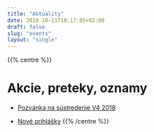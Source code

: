 ```yaml
---
title: "Aktuality"
date: 2018-10-11T18:17:05+02:00
draft: false 
slug: "events"
layout: "single"
---
```

{{% centre %}}
# Akcie, preteky, oznamy

<!--* [Sústredenie 10-11.11. v La Skala](/sk/events/laskala)-->
* [Pozvánka na sústredenie V4 2018](/sk/events/v4camp2019)
<!--* [Sumár roku 2018](/sk/events/summary)-->
* [Nové prihlášky](/sk/application)
{{% /centre %}}